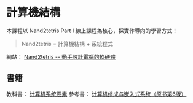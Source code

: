 # 計算機結構

本課程以 Nand2tetris Part I 線上課程為核心，採實作導向的學習方式！

> Nand2tetris = 計算機結構 + 系統程式

網站： [Nand2tetris -- 動手設計電腦的軟硬體](https://mdbookspace.com/view/nand2tetris/)

## 書籍

教科書： [计算机系统要素](http://nand2tetris.org/book.php)
參考書： [计算机组成与嵌入式系统（原书第6版）](https://book.douban.com/subject/25747187/)
